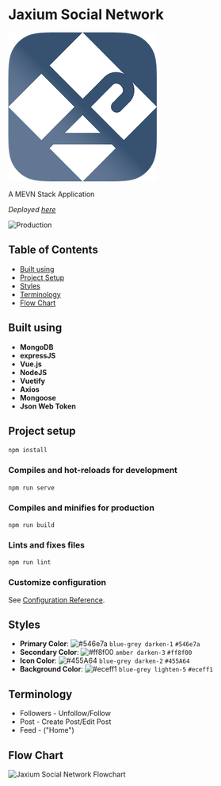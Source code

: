 # Jaxium Social Network

![Jaxium_Title_500](./public/Jaxium_Logo_300.png)

A MEVN Stack Application

_Deployed_ [_here_](http://ec2-54-183-142-112.us-west-1.compute.amazonaws.com:3000/)

![Production](https://github.com/jacksonlauder/jaxium-social-network/actions/workflows/ci-cd.yml/badge.svg?branch=master)

## Table of Contents

- [Built using](#built-using)
- [Project Setup](#project-setup)
- [Styles](#styles)
- [Terminology](#terminology)
- [Flow Chart](#flowchart)

## Built using

- __MongoDB__
- __expressJS__
- __Vue.js__
- __NodeJS__
- __Vuetify__
- __Axios__
- __Mongoose__
- __Json Web Token__

## Project setup

```
npm install
```

### Compiles and hot-reloads for development

```
npm run serve
```

### Compiles and minifies for production

```
npm run build
```

### Lints and fixes files

```
npm run lint
```

### Customize configuration

See [Configuration Reference](https://cli.vuejs.org/config/).

## Styles

- __Primary Color__: ![#546e7a](https://via.placeholder.com/15/546e7a/000000?text=+) `blue-grey darken-1` `#546e7a`
- __Secondary Color__: ![#ff8f00](https://via.placeholder.com/15/ff8f00/000000?text=+) `amber darken-3` `#ff8f00`
- __Icon Color__: ![#455A64](https://via.placeholder.com/15/455A64/000000?text=+) `blue-grey darken-2` `#455A64`
- __Background Color__: ![#eceff1](https://via.placeholder.com/15/eceff1/000000?text=+) `blue-grey lighten-5` `#eceff1`

## Terminology

- Followers - Unfollow/Follow
- Post - Create Post/Edit Post
- Feed - ("Home")

## Flow Chart

![Jaxium Social Network Flowchart](https://user-images.githubusercontent.com/28573268/109909515-77e47700-7c63-11eb-8e14-1cfc2c9c74c8.png)
